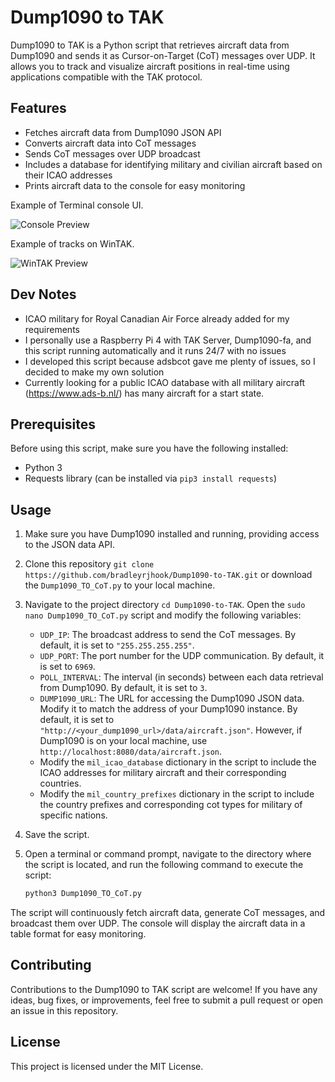 # Dump1090 to TAK

Dump1090 to TAK is a Python script that retrieves aircraft data from Dump1090 and sends it as Cursor-on-Target (CoT) messages over UDP. It allows you to track and visualize aircraft positions in real-time using applications compatible with the TAK protocol.

## Features

- Fetches aircraft data from Dump1090 JSON API
- Converts aircraft data into CoT messages
- Sends CoT messages over UDP broadcast
- Includes a database for identifying military and civilian aircraft based on their ICAO addresses
- Prints aircraft data to the console for easy monitoring


Example of Terminal console UI.

![Console Preview](https://i.ibb.co/dbvQSB1/console-preview.jpg)

Example of tracks on WinTAK.

![WinTAK Preview](https://i.ibb.co/Xjg7hM3/Win-TAK-preview.jpg)


## Dev Notes
- ICAO military for Royal Canadian Air Force already added for my requirements
- I personally use a Raspberry Pi 4 with TAK Server, Dump1090-fa, and this script running automatically and it runs 24/7 with no issues
- I developed this script because adsbcot gave me plenty of issues, so I decided to make my own solution
- Currently looking for a public ICAO database with all military aircraft (https://www.ads-b.nl/) has many aircraft for a start state.

## Prerequisites

Before using this script, make sure you have the following installed:

- Python 3
- Requests library (can be installed via `pip3 install requests`)

## Usage

1. Make sure you have Dump1090 installed and running, providing access to the JSON data API.
   
2. Clone this repository `git clone https://github.com/bradleyrjhook/Dump1090-to-TAK.git` or download the `Dump1090_TO_CoT.py` to your local machine.

3. Navigate to the project directory `cd Dump1090-to-TAK`. Open the `sudo nano Dump1090_TO_CoT.py` script and modify the following variables:

   - `UDP_IP`: The broadcast address to send the CoT messages. By default, it is set to `"255.255.255.255"`.
   - `UDP_PORT`: The port number for the UDP communication. By default, it is set to `6969`.
   - `POLL_INTERVAL`: The interval (in seconds) between each data retrieval from Dump1090. By default, it is set to `3`.
   - `DUMP1090_URL`: The URL for accessing the Dump1090 JSON data. Modify it to match the address of your Dump1090 instance. By default, it is set to `"http://<your_dump1090_url>/data/aircraft.json"`. However, if Dump1090 is on your local machine, use `http://localhost:8080/data/aircraft.json`.
   - Modify the `mil_icao_database` dictionary in the script to include the ICAO addresses for military aircraft and their corresponding countries.
   - Modify the `mil_country_prefixes` dictionary in the script to include the country prefixes and corresponding cot types for military of specific nations.

4. Save the script.

5. Open a terminal or command prompt, navigate to the directory where the script is located, and run the following command to execute the script:

   ```bash
   python3 Dump1090_TO_CoT.py

The script will continuously fetch aircraft data, generate CoT messages, and broadcast them over UDP. The console will display the aircraft data in a table format for easy monitoring.

## Contributing
Contributions to the Dump1090 to TAK script are welcome! If you have any ideas, bug fixes, or improvements, feel free to submit a pull request or open an issue in this repository.

## License
This project is licensed under the MIT License.
